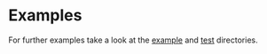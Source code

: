 # Examples

For further examples take a look at the [example](https://github.com/Amir-P/flat/tree/develop/example) and [test](https://github.com/Amir-P/flat/tree/develop/flat/test/integration) directories.
